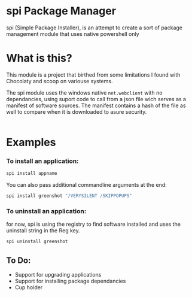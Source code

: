 # spi Package Manager
spi (Simple Package Installer), is an attempt to create a sort of package management module that uses native powershell only

# What is this?
This module is a project that birthed from some limitations I found with Chocolaty and scoop on variouse systems.

The spi module uses the windows native `net.webclient` with no dependancies, using suport code to call from a json file wich serves as a manifest of software sources.
The manifest contains a hash of the file as well to compare when it is downloaded to asure security.
<br>
<br>

# Examples

### To install an application:
```powershell
spi install appname
```

You can also pass additional commandline arguments at the end:
```powershell
spi install greenshot "/VERYSILENT /SKIPPOPUPS"
```

### To uninstall an application:

for now, spi is using the registry to find software installed and uses the uninstall string in the Reg key.
```powershell
spi uninstall greenshot
```

## To Do:
- Support for upgrading applications
- Support for installing package dependancies
- Cup holder

